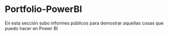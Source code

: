 # Portfolio-PowerBI
En esta sección subo informes públicos para demostrar aquellas cosas que puedo hacer en Power BI

